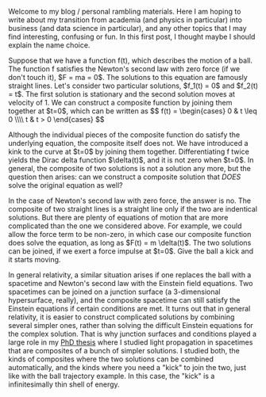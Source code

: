 <p>Welcome to my blog / personal rambling materials. Here I am hoping to write about my transition from academia (and physics in particular) into business (and data science in particular), and any other topics that I may find interesting, confusing or fun. In this first post, I thought maybe I should explain the name choice.</p>
<p>Suppose that we have a function f(t), which describes the motion of a ball. The function f satisfies the Newton's second law with zero force (if we don't touch it), $F = ma = 0$. The solutions to this equation are famously straight lines. Let's consider two particular solutions, $f_1(t) = 0$ and  $f_2(t) = t$. The first solution is stationary and the second solution moves at velocity of 1. We can construct a composite function by joining them together at $t=0$, which can be written as
$$ f(t) = \begin{cases} 0 & t \leq 0 \\\\ t & t > 0 \end{cases} $$</p>
<p>Although the individual pieces of the composite function do satisfy the underlying equation, the composite itself does not. We have introduced a kink to the curve at $t=0$ by joining them together. Differentiating f twice yields the Dirac delta function $\delta(t)$, and it is not zero when $t=0$. In general, the composite of two solutions is not a solution any more, but the question then arises: can we construct a composite solution that <em>DOES</em> solve the original equation as well?</p>
<p>In the case of Newton's second law with zero force, the answer is no. The composite of two straight lines is a straight line only if the two are indentical solutions. But there are plenty of equations of motion that are more complicated than the one we considered above. For example, we could allow the force term to be non-zero, in which case our composite function does solve the equation, as long as $F(t) = m \delta(t)$. The two solutions can be joined, if we exert a force impulse at $t=0$. Give the ball a kick and it starts moving.</p>
<p>In general relativity, a similar situation arises if one replaces the ball with a spacetime and Newton's second law with the Einstein field equations. Two spacetimes can be joined on a junction surface (a 3-dimensional hypersurface, really), and the composite spacetime can still satisfy the Einstein equations if certain conditions are met. It turns out that in general relativity, it is easier to construct complicated solutions by combining several simpler ones, rather than solving the difficult Einstein equations for the complex solution. That is why junction surfaces and conditions played a large role in my <a href="http://urn.fi/URN:ISBN:978-951-51-1262-0">PhD thesis</a> where I studied light propagation in spacetimes that are composites of a bunch of simpler solutions. I studied both, the kinds of composites where the two solutions can be combined automatically, and the kinds where you need a "kick" to join the two, just like with the ball trajectory example. In this case, the "kick" is a infinitesimally thin shell of energy.</p>

